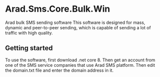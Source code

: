 # Arad.Sms.Core.Bulk.Win

Arad bulk SMS sending software
This software is designed for mass, dynamic and peer-to-peer sending, which is capable of sending a lot of traffic with high quality.

## Getting started

To use the software, first download .net core 8. Then get an account from one of the SMS service companies that use Arad SMS platform. Then edit the domain.txt file and enter the domain address in it.

